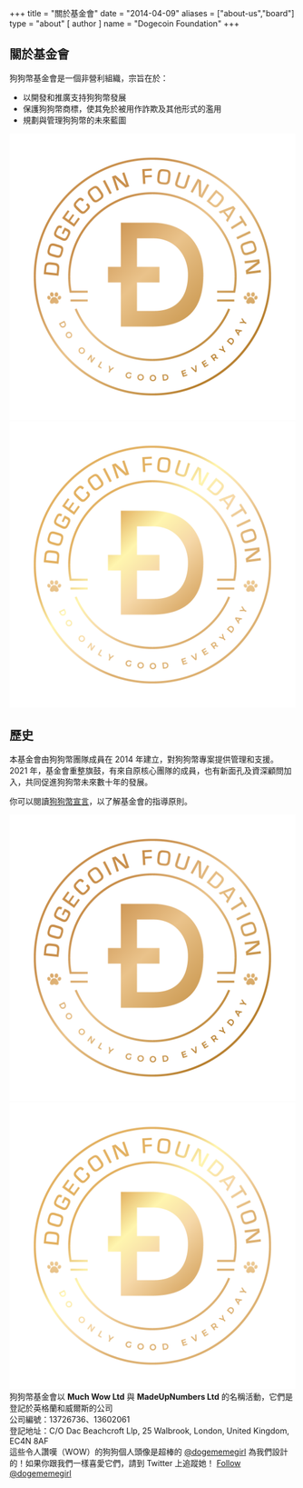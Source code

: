 +++ title = "關於基金會"
date = "2014-04-09"
aliases = ["about-us","board"]
type = "about"
[ author ]
name = "Dogecoin Foundation"
+++

<section class="presentation">
<div class="left">

<div class="title">

## 關於基金會

  <div class="underline"></div>
</div>

<div class="description">
狗狗幣基金會是一個非營利組織，宗旨在於：

- 以開發和推廣支持狗狗幣發展
- 保護狗狗幣商標，使其免於被用作詐欺及其他形式的濫用
- 規劃與管理狗狗幣的未來藍圖

</div>

<div class="mobile-logos">
<img class="dogegoin-light" src="/dogecoin-light.png" alt="Dogecoin logo">
<img class="dogegoin-dark" src="/dogecoin-dark.png" alt="Dogecoin logo">
</div>

<div class="title">

## 歷史

<div class="underline"></div>
</div>

<div class="description">
本基金會由狗狗幣團隊成員在 2014 年建立，對狗狗幣專案提供管理和支援。2021 年，基金會重整旗鼓，有來自原核心團隊的成員，也有新面孔及資深顧問加入，共同促進狗狗幣未來數十年的發展。

你可以閱讀[狗狗幣宣言](/zh-tw/manifesto)，以了解基金會的指導原則。

</div>
</div>
<div class="right">
<img class="dogegoin-light" src="/dogecoin-light.png" alt="Dogecoin logo">
<img class="dogegoin-dark" src="/dogecoin-dark.png" alt="Dogecoin logo">
</div>
</section>

<div class="company">
狗狗幣基金會以 <b>Much Wow Ltd</b> 與
<b>MadeUpNumbers Ltd</b> 的名稱活動，它們是登記於英格蘭和威爾斯的公司<br/>
公司編號：13726736、13602061<br/>
登記地址：C/O Dac Beachcroft Llp, 25 Walbrook, London, United Kingdom, EC4N 8AF
</div>

<div class="tweet">
這些令人讚嘆（WOW）的狗狗個人頭像是超棒的
<a href="https://twitter.com/Dogememegirl">@dogememegirl</a>
為我們設計的！如果你跟我們一樣喜愛它們，請到 Twitter 上追蹤她！
<a href="https://twitter.com/dogememegirl?ref_src=twsrc%5Etfw" class="twitter-follow-button" data-show-screen-name="false" data-show-count="false">Follow @dogememegirl</a><script async src="https://platform.twitter.com/widgets.js" charset="utf-8"></script>
</div>
